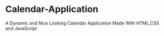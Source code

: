 # Calendar-Application
A Dynamic and Nice Looking Calendar Application Made With HTML,CSS and JavaScript
